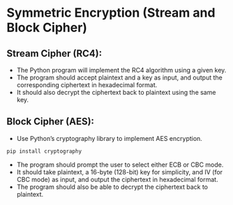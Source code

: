 # Symmetric Encryption (Stream and Block Cipher)

## Stream Cipher (RC4):
- The Python program will implement the RC4 algorithm using a given key.
- The program should accept plaintext and a key as input, and output the corresponding ciphertext in hexadecimal format.
- It should also decrypt the ciphertext back to plaintext using the same key.

## Block Cipher (AES):
- Use Python’s cryptography library to implement AES encryption.
```bash
pip install cryptography
```
- The program should prompt the user to select either ECB or CBC mode.
- It should take plaintext, a 16-byte (128-bit) key for simplicity, and IV (for CBC mode) as input, and output the ciphertext in hexadecimal format.
- The program should also be able to decrypt the ciphertext back to plaintext.
